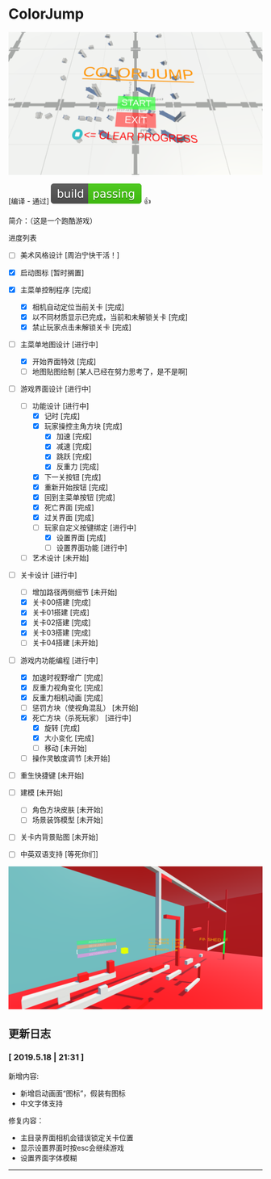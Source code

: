 



# ColorJump

![text](/README.assets/StartMenuScreenShoot.png)

[编译 - 通过] ![build passing](README.assets/build_passing.svg) :thumbsup:

简介：（这是一个跑酷游戏）

进度列表

- [ ] 美术风格设计 [周泊宁快干活！]
- [x] 启动图标 [暂时搁置]
- [x] 主菜单控制程序 [完成]
    - [x] 相机自动定位当前关卡 [完成]
    - [x] 以不同材质显示已完成，当前和未解锁关卡 [完成]
    - [x] 禁止玩家点击未解锁关卡 [完成]
- [ ] 主菜单地图设计 [进行中]

    - [x] 开始界面特效 [完成]
    - [ ] 地图贴图绘制 [某人已经在努力思考了，是不是啊]
- [ ] 游戏界面设计 [进行中]

    - [ ] 功能设计 [进行中]
        - [x] 记时 [完成]
        - [x] 玩家操控主角方块 [完成]
            - [x] 加速 [完成]
            - [x] 减速 [完成]
            - [x] 跳跃 [完成]
            - [x] 反重力 [完成]
        - [x] 下一关按钮 [完成]
        - [x] 重新开始按钮 [完成]
        - [x] 回到主菜单按钮 [完成]
        - [x] 死亡界面 [完成]
        - [x] 过关界面 [完成]
        - [ ] 玩家自定义按键绑定 [进行中]
            - [x] 设置界面 [完成]
            - [ ] 设置界面功能 [进行中]
    - [ ] 艺术设计 [未开始]
- [ ] 关卡设计 [进行中]
    - [ ] 增加路径两侧细节 [未开始]
    - [x] 关卡00搭建 [完成]
    - [x] 关卡01搭建 [完成]
    - [x] 关卡02搭建 [完成]
    - [x] 关卡03搭建 [完成]
    - [ ] 关卡04搭建 [未开始]
- [ ] 游戏内功能编程 [进行中]
    - [x] 加速时视野增广 [完成]
    - [x] 反重力视角变化 [完成]
    - [x] 反重力相机动画 [完成]
    - [ ] 惩罚方块（使视角混乱） [未开始]
    - [x] 死亡方块（杀死玩家） [进行中]
        - [x] 旋转 [完成]
        - [x] 大小变化 [完成]
        - [ ] 移动 [未开始]
    - [ ] 操作灵敏度调节 [未开始]
- [ ] 重生快捷键 [未开始]
- [ ] 建模 [未开始]

    - [ ] 角色方块皮肤 [未开始]
    - [ ] 场景装饰模型 [未开始]
- [ ] 关卡内背景贴图 [未开始]
- [ ] 中英双语支持 [等死你们]

![text](/README.assets/InGameScreenShoot.png)

## 更新日志

### [ 2019.5.18 | 21:31 ]

新增内容:

* 新增启动画面“图标”，假装有图标
* 中文字体支持

修复内容：

* 主目录界面相机会错误锁定关卡位置
* 显示设置界面时按esc会继续游戏
* 设置界面字体模糊

---

